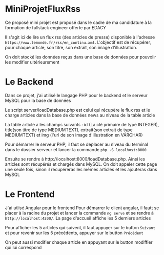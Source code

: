 # MiniProjetFluxRss

Ce proposé mini projet est proposé dans le cadre de ma candidature à la formation de fullstack engineer offerte par EDACY

Il s'agit ici de lire un flux rss (des articles de presse) disponible à l'adresse `https://www.lemonde.fr/rss/en_continu.xml`. L'objectif est de récupérer, pour chaque article, son titre, son extrait, son image d'illustration.

On doit stocké les données reçus dans une base de données pour pouvoiir les modifier ultérieurement

# Le Backend

Dans ce projet, j'ai utilisé le langage PHP pour le backend et le serveur MySQL pour la base de données

Le script server/loadDatabase.php est celui qui récupère le flux rss et le charge articles dans la base de données news au niveau de la table article

La table article a les champs suivants : id (La clé primaire de type INTEGER), title(son titre de type MEDIUMTEXT), extrait(son extrait de type MEDIUMTEXT) et img (l'url de son image d'illustration en VARCHAR)

Pour démarrer le serveur PHP, il faut se deplacer au niveau du terminal dans le dossier serveur et lancer la commande `php -S localhost:8000`

Ensuite se rendre à http://localhost:8000/loadDatabase.php. Ainsi les articles sont récupérés et chargés dans MySQL. On doit appeler cette page une seule fois, sinon il récupéreras les mêmes articles et les ajouteras dans MySQL

# Le Frontend

J'ai utlisé Angular pour le frontend
Pour démarrer le client angular, il fautt se placer à la racine du projet et lancer la commande `ng serve` et se rendre à `http://localhost:4200/`. La page d'accueil affiche les 5 derniers articles

Pour afficher les 5 articles qui suivent, il faut appuyer sur le button `Suivant` et pour revenir sur les 5 précédents, appuyer sur le button `Précédent`

On peut aussi modifier chaque article en appuyant sur le button modiffier qui lui correspond
